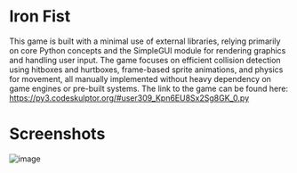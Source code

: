 # Iron Fist


This game is built with a minimal use of external libraries, relying primarily on core Python concepts and the SimpleGUI module for rendering graphics and handling user input.
The game focuses on efficient collision detection using hitboxes and hurtboxes, frame-based sprite animations, and physics for movement, all manually implemented without heavy dependency on game engines or pre-built systems.
The link to the game can be found here: https://py3.codeskulptor.org/#user309_Kpn6EU8Sx2Sg8GK_0.py

# Screenshots

![image](https://github.com/user-attachments/assets/1a94730f-22cd-436d-b74a-60560b16bf03)

